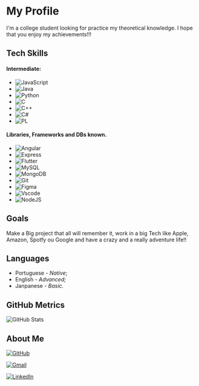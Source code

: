 # My Profile #
 I'm a college student looking for practice my theoretical knowledge. I hope that you enjoy my achievements!!!

## Tech Skills ##

#### Intermediate: ####

- ![JavaScript](https://img.shields.io/badge/JavaScript-F7DF1E?style=for-the-badge&logo=javascript&logoColor=black) 
- ![Java](https://img.shields.io/badge/java-%23ED8B00.svg?style=for-the-badge&logo=openjdk&logoColor=white)
- ![Python](https://img.shields.io/badge/python-3670A0?style=for-the-badge&logo=python&logoColor=ffdd54)
- ![C](https://img.shields.io/badge/C-00599C?style=for-the-badge&logo=c&logoColor=white)
- ![C++](https://img.shields.io/badge/C%2B%2B-00599C?style=for-the-badge&logo=c%2B%2B&logoColor=white)
- ![C#](https://img.shields.io/badge/C%23-239120?style=for-the-badge&logo=c-sharp&logoColor=white)
- ![PL](https://img.shields.io/badge/PL%2FSQL-FFFFFF?style=for-the-badge&logo=oracle&logoColor=FF0000&labelColor=FFFFFF&color=FF0000)

#### Libraries, Frameworks and DBs known. ####
- ![Angular](https://img.shields.io/badge/Angular-DD0031?style=for-the-badge&logo=angular&logoColor=white)
- ![Express](https://img.shields.io/badge/express.js-%23404d59.svg?style=for-the-badge&logo=express&logoColor=%2361DAFB)
- ![Flutter](https://img.shields.io/badge/Flutter-02569B?style=for-the-badge&logo=flutter&logoColor=white)
- ![MySQL](https://img.shields.io/badge/MySQL-00000F?style=for-the-badge&logo=mysql&logoColor=white)
- ![MongoDB](https://img.shields.io/badge/MongoDB-%234ea94b.svg?style=for-the-badge&logo=mongodb&logoColor=white)
- ![Git](https://img.shields.io/badge/GIT-E44C30?style=for-the-badge&logo=git&logoColor=white)
- ![Figma](https://img.shields.io/badge/Figma-696969?style=for-the-badge&logo=figma&logoColor=figma)
- ![Vscode](https://img.shields.io/badge/Vscode-007ACC?style=for-the-badge&logo=visual-studio-code&logoColor=white)
- ![NodeJS](https://img.shields.io/badge/node.js-6DA55F?style=for-the-badge&logo=node.js&logoColor=white)



## Goals ##
Make a Big project that all will remember it, work in a big Tech like Apple, Amazon, Spotfy ou Google and have a crazy and a really adventure life!!

## Languages ##
- Portuguese - *Native*;
- English - *Advanced;*
- Janpanese - *Basic.*

## GitHub Metrics ##
![GitHub Stats](https://github-readme-stats.vercel.app/api?username=jhonn-y&theme=transparent&bg_color=000&border_color=46295A&show_icons=true&icon_color=8b0000&title_color=46295A&text_color=006400)

## About Me ##
[![GitHub](https://img.shields.io/badge/GitHub-100000?style=for-the-badge&logo=github&logoColor=white)](https://github.com/jhonn-y)

[![Gmail](https://img.shields.io/badge/Gmail-333333?style=for-the-badge&logo=gmail&logoColor=red)](mailto:jhomartins000098@gmail.com)

[![LinkedIn](https://img.shields.io/badge/LinkedIn-0077B5?style=for-the-badge&logo=linkedin&logoColor=white)](www.linkedin.com/in/jhonatan-wesley-santos-95bb10205)
